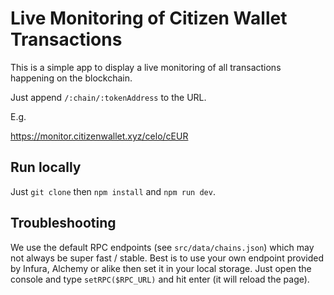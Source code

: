 # Live Monitoring of Citizen Wallet Transactions

This is a simple app to display a live monitoring of all transactions happening on the blockchain.

Just append `/:chain/:tokenAddress` to the URL.

E.g.

https://monitor.citizenwallet.xyz/celo/cEUR

## Run locally

Just `git clone` then `npm install` and `npm run dev`.

## Troubleshooting

We use the default RPC endpoints (see `src/data/chains.json`) which may not always be super fast / stable.
Best is to use your own endpoint provided by Infura, Alchemy or alike then set it in your local storage. Just open the console and type `setRPC($RPC_URL)` and hit enter (it will reload the page).
